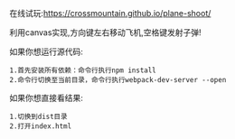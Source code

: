 在线试玩:https://crossmountain.github.io/plane-shoot/

利用canvas实现,方向键左右移动飞机,空格键发射子弹!

如果你想运行源代码:

    1.首先安装所有依赖：命令行执行npm install
    2.命令行切换至当前目录，命令行执行webpack-dev-server --open

如果你想直接看结果:

    1.切换到dist目录
    2.打开index.html